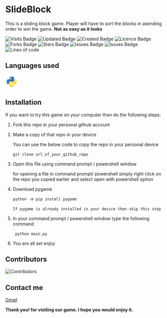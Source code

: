 # SlideBlock
This is a sliding block game. Player will have to sort the blocks in asending order to win the game.
**Not as easy as it looks**


![Visits Badge](https://badges.pufler.dev/visits/Rishikesh-kumar-7258/SlidePuzzle)
![Updated Badge](https://badges.pufler.dev/updated/Rishikesh-kumar-7258/SlidePuzzle)
![Created Badge](https://badges.pufler.dev/created/Rishikesh-kumar-7258/SlidePuzzle)
![Licence Badge](https://img.shields.io/github/license/Rishikesh-kumar-7258/SlidePuzzle?style=flat-square)
![Forks Badge](https://img.shields.io/github/forks/Rishikesh-kumar-7258/SlidePuzzle?style=flat-square)
![Stars Badge](https://img.shields.io/github/stars/Rishikesh-kumar-7258/SlidePuzzle?style=flat-square)
![Issues Badge](https://img.shields.io/github/issues/Rishikesh-kumar-7258/SlidePuzzle?style=flat-square)
![Issues Badge](https://img.shields.io/github/issues-pr/Rishikesh-kumar-7258/SlidePuzzle?style=flat-square)
![Lines of code](https://img.shields.io/tokei/lines/github/Rishikesh-kumar-7258/SlidePuzzle?style=flat-square)

## Languages used
<p align="left">
<img src="https://raw.githubusercontent.com/devicons/devicon/master/icons/python/python-original.svg"alt="python" width="40"/>  <a href="https://reactjs.org/" target="_blank"></a>
<p>


## Installation
If you want to try this game on your computer then do the following steps:
1. Fork this repo in your personal github account
2. Make a copy of that repo in your device

    You can use the below code to copy the repo in your personal device
    ```
    git clone url_of_your_github_repo
    ```
3. Open this file using command prompt / powershell window

    for opening a file in command prompt/ powershell simply right click on the repo you copied earlier and select open with powershell option
4. Download pygame 
    ```
    python -m pip install pygame
    ```
    `If pygame is already installed in your device then skip this step`
5. In your command prompt / powershell window type the following command
    ```
     python main.py
    ```

6. You are all set enjoy

## Contributors
![Contributors](https://contrib.rocks/image?repo=Rishikesh-kumar-7258/SlidePuzzle)

## Contact me
[Gmail](mailto:rishi7258prince@gmail.com)

**Thank you! for visiting our game. I hope you would enjoy it.**